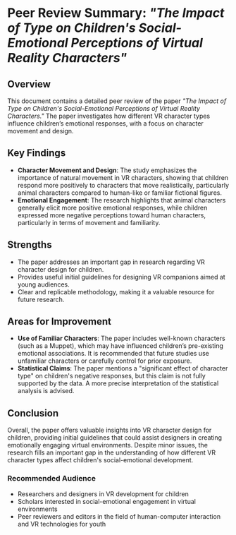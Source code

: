 # Peer Review Summary: *"The Impact of Type on Children's Social-Emotional Perceptions of Virtual Reality Characters"*

## Overview
This document contains a detailed peer review of the paper *"The Impact of Type on Children's Social-Emotional Perceptions of Virtual Reality Characters."* The paper investigates how different VR character types influence children’s emotional responses, with a focus on character movement and design.

## Key Findings
- **Character Movement and Design**: The study emphasizes the importance of natural movement in VR characters, showing that children respond more positively to characters that move realistically, particularly animal characters compared to human-like or familiar fictional figures.
- **Emotional Engagement**: The research highlights that animal characters generally elicit more positive emotional responses, while children expressed more negative perceptions toward human characters, particularly in terms of movement and familiarity.

## Strengths
- The paper addresses an important gap in research regarding VR character design for children.
- Provides useful initial guidelines for designing VR companions aimed at young audiences.
- Clear and replicable methodology, making it a valuable resource for future research.

## Areas for Improvement
- **Use of Familiar Characters**: The paper includes well-known characters (such as a Muppet), which may have influenced children’s pre-existing emotional associations. It is recommended that future studies use unfamiliar characters or carefully control for prior exposure.
- **Statistical Claims**: The paper mentions a "significant effect of character type" on children's negative responses, but this claim is not fully supported by the data. A more precise interpretation of the statistical analysis is advised.

## Conclusion
Overall, the paper offers valuable insights into VR character design for children, providing initial guidelines that could assist designers in creating emotionally engaging virtual environments. Despite minor issues, the research fills an important gap in the understanding of how different VR character types affect children's social-emotional development.

### Recommended Audience
- Researchers and designers in VR development for children
- Scholars interested in social-emotional engagement in virtual environments
- Peer reviewers and editors in the field of human-computer interaction and VR technologies for youth

